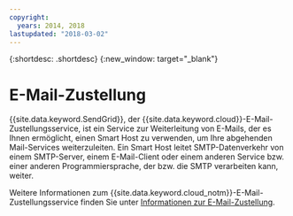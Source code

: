 ```yaml
---
copyright:
  years: 2014, 2018
lastupdated: "2018-03-02"
---
```


{:shortdesc: .shortdesc}
{:new_window: target="_blank"}

# E-Mail-Zustellung

{{site.data.keyword.SendGrid}}, der {{site.data.keyword.cloud}}-E-Mail-Zustellungsservice, ist ein Service zur Weiterleitung von E-Mails, der es Ihnen ermöglicht, einen Smart Host zu verwenden, um Ihre abgehenden Mail-Services weiterzuleiten. Ein Smart Host leitet SMTP-Datenverkehr von einem SMTP-Server, einem E-Mail-Client oder einem anderen Service bzw. einer anderen Programmiersprache, der bzw. die SMTP verarbeiten kann, weiter. 

Weitere Informationen zum {{site.data.keyword.cloud_notm}}-E-Mail-Zustellungsservice finden Sie unter [Informationen zur E-Mail-Zustellung](/docs/infrastructure/email-delivery/index.html).
